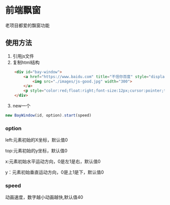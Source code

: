 # 前端飘窗
老项目都爱的飘窗功能

## 使用方法
1. 引用js文件
2. 复制html结构
```html
    <div id="bay-window">
        <a href="https://www.baidu.com" title="不信你百度" style="display:block;">
            <img src="./images/js-good.jpg" width="300">
        </a>
        <p style="color:red;float:right;font-size:12px;cursor:pointer;text-align: right;" onclick="this.parentNode.style.display='none'">闭嘴</p>
    </div>
```
3. new一个
```javascript
new BayWindow(id, option).start(speed)
```

### option
left:元素初始的X坐标，默认值0

top:元素初始的y坐标，默认值0

x:元素初始水平运动方向，0是左1是右，默认值0

y：元素初始垂直运动方向，0是上1是下，默认值0


### speed
动画速度，数字越小动画越快,默认值40
